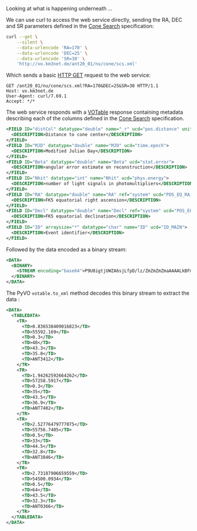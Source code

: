 Looking at what is happening underneath ...

We can use curl to access the web service directly, sending the RA, DEC and SR parameters defined in the [Cone Search](https://ivoa.net/documents/cover/ConeSearch-20060908.html) specification:
```bash
curl --get \
    --silent \
    --data-urlencode 'RA=170' \
    --data-urlencode 'DEC=25' \
    --data-urlencode 'SR=30' \
    'http://vo.km3net.de/ant20_01/nu/cone/scs.xml'
```

Which sends a basic [HTTP GET](https://en.wikipedia.org/wiki/Hypertext_Transfer_Protocol#Request_methods) request to the web service:
```
GET /ant20_01/nu/cone/scs.xml?RA=170&DEC=25&SR=30 HTTP/1.1
Host: vo.km3net.de
User-Agent: curl/7.69.1
Accept: */*
```

The web service responds with a [VOTable](https://ivoa.net/documents/VOTable/)  response containing metadata describing each of the columns
defined in the [Cone Search](https://ivoa.net/documents/cover/ConeSearch-20060908.html) specification.
```xml
<FIELD ID="distCol" datatype="double" name="_r" ucd="pos.distance" unit="deg">
  <DESCRIPTION>Distance to cone center</DESCRIPTION>
</FIELD>
<FIELD ID="MJD" datatype="double" name="MJD" ucd="time.epoch">
  <DESCRIPTION>Modified Julian Day</DESCRIPTION>
</FIELD>
<FIELD ID="Beta" datatype="double" name="Beta" ucd="stat.error">
  <DESCRIPTION>angular error estimate on reconstruction</DESCRIPTION>
</FIELD>
<FIELD ID="Nhit" datatype="int" name="Nhit" ucd="phys.energy">
  <DESCRIPTION>number of light signals in photomultipliers</DESCRIPTION>
</FIELD>
<FIELD ID="RA" datatype="double" name="RA" ref="system" ucd="POS_EQ_RA_MAIN">
  <DESCRIPTION>FK5 equatorial right ascension</DESCRIPTION>
</FIELD>
<FIELD ID="Decl" datatype="double" name="Decl" ref="system" ucd="POS_EQ_DEC_MAIN">
  <DESCRIPTION>FK5 equatorial declination</DESCRIPTION>
</FIELD>
<FIELD ID="ID" arraysize="*" datatype="char" name="ID" ucd="ID_MAIN">
  <DESCRIPTION>Event identifier</DESCRIPTION>
</FIELD>
```

Followed by the data encoded as a binary stream:
```xml
<DATA>
  <BINARY>
    <STREAM encoding="base64">P9U8igtjUWZA6sjLfpD/lz/ZmZmZmZmaAAAALkBFmZmZmZmaQEZZmZmZmZoAAAAHQU5UMTM5NA==</STREAM>
  </BINARY>
</DATA>
```

The PyVO `votable.to_xml` method decodes this binary stream to extract the data :

```xml
<DATA>
  <TABLEDATA>
    <TR>
      <TD>0.836538409016823</TD>
      <TD>55592.169</TD>
      <TD>0.3</TD>
      <TD>48</TD>
      <TD>43.3</TD>
      <TD>35.8</TD>
      <TD>ANT3412</TD>
    </TR>
    <TR>
      <TD>1.94262592664262</TD>
      <TD>57258.5917</TD>
      <TD>0.3</TD>
      <TD>35</TD>
      <TD>43.5</TD>
      <TD>36.9</TD>
      <TD>ANT7402</TD>
    </TR>
    <TR>
      <TD>2.52776479777075</TD>
      <TD>55756.7405</TD>
      <TD>0.5</TD>
      <TD>33</TD>
      <TD>44.5</TD>
      <TD>32.8</TD>
      <TD>ANT3846</TD>
    </TR>
    <TR>
      <TD>2.73187906659559</TD>
      <TD>54500.0934</TD>
      <TD>0.5</TD>
      <TD>64</TD>
      <TD>43.5</TD>
      <TD>32.3</TD>
      <TD>ANT0366</TD>
    </TR>
  </TABLEDATA>
</DATA>
```


